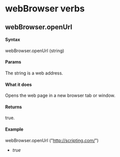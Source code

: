 
# webBrowser verbs
## webBrowser.openUrl
#### Syntax
webBrowser.openUrl (string)

#### Params
The string is a web address.

#### What it does
Opens the web page in a new browser tab or window.

#### Returns
true.

#### Example
webBrowser.openUrl ("http://scripting.com/") 

- *true*

